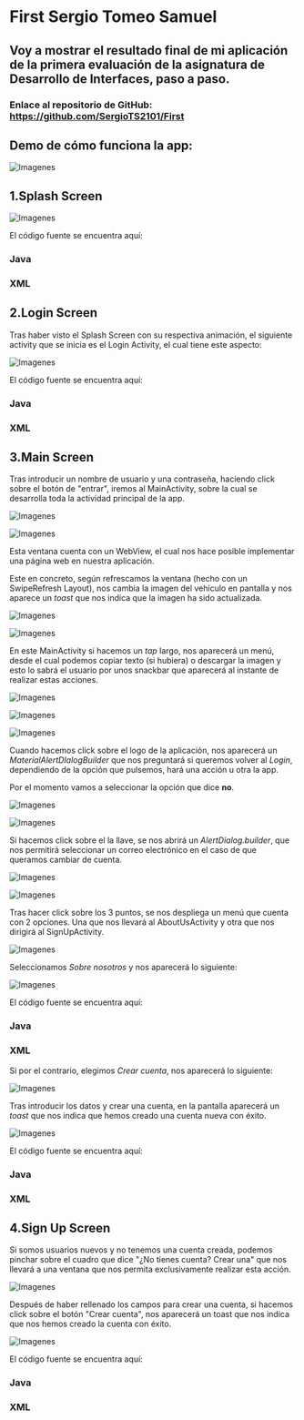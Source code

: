 # First Sergio Tomeo Samuel
## Voy a mostrar el resultado final de mi aplicación de la primera evaluación de la asignatura de Desarrollo de Interfaces, paso a paso.
### Enlace al repositorio de GitHub: https://github.com/SergioTS2101/First

## Demo de cómo funciona la app:

![Imagenes](https://github.com/SergioTS2101/First/blob/materialLogin/Imagenes/FirstGIF.gif)

## 1.Splash Screen 

![Imagenes](https://github.com/SergioTS2101/First/blob/materialLogin/Imagenes/First-Sergio.jpg)

El código fuente se encuentra aquí:
### Java
[](https://github.com/SergioTS2101/First/blob/materialLogin/app/src/main/java/com/sergio/first/SplashScreen.java)

### XML
[](https://github.com/SergioTS2101/First/blob/materialLogin/app/src/main/res/layout/activity_splash_screen.xml)

## 2.Login Screen

Tras haber visto el Splash Screen con su respectiva animación, el siguiente activity que se inicia es el Login Activity, el cual tiene este aspecto:

![Imagenes](https://github.com/SergioTS2101/First/blob/materialLogin/Imagenes/LoginScreen.png)

El código fuente se encuentra aquí:
### Java 
[](https://github.com/SergioTS2101/First/blob/materialLogin/app/src/main/java/com/sergio/first/LoginActivity.java)

### XML
[](https://github.com/SergioTS2101/First/blob/materialLogin/app/src/main/res/layout/activity_login.xml)

## 3.Main Screen
Tras introducir un nombre de usuario y una contraseña, haciendo click sobre el botón de "entrar", 
iremos al MainActivity, sobre la cual se desarrolla toda la actividad principal de la app.

![Imagenes](https://github.com/SergioTS2101/First/blob/materialLogin/Imagenes/MainEntrar.jpg)

![Imagenes](https://github.com/SergioTS2101/First/blob/materialLogin/Imagenes/Main1.png)

Esta ventana cuenta con un WebView, el cual nos hace posible implementar una página web en 
nuestra aplicación.

Este en concreto, según refrescamos la ventana (hecho con un SwipeRefresh Layout), 
nos cambia la imagen del vehículo en pantalla y nos aparece un *toast* que nos indica que la 
imagen ha sido actualizada.

![Imagenes](https://github.com/SergioTS2101/First/blob/materialLogin/Imagenes/Main12.png)

![Imagenes](https://github.com/SergioTS2101/First/blob/materialLogin/Imagenes/Main11.png)


En este MainActivity si hacemos un *tap* largo, nos aparecerá un menú, 
desde el cual podemos copiar texto (si hubiera) o descargar la imagen y esto lo sabrá el 
usuario por unos snackbar que aparecerá al instante de realizar estas acciones.

![Imagenes](https://github.com/SergioTS2101/First/blob/materialLogin/Imagenes/Main2.png)

![Imagenes](https://github.com/SergioTS2101/First/blob/materialLogin/Imagenes/Main3.png)

![Imagenes](https://github.com/SergioTS2101/First/blob/materialLogin/Imagenes/Main4.png)

Cuando hacemos click sobre el logo de la aplicación, nos aparecerá un 
*MaterialAlertDIalogBuilder* que nos preguntará si queremos volver al *Login*, 
dependiendo de la opción que pulsemos, hará una acción u otra la app.

Por el momento vamos a seleccionar la opción que dice __no__.

![Imagenes](https://github.com/SergioTS2101/First/blob/materialLogin/Imagenes/MainLogo.jpg)

![Imagenes](https://github.com/SergioTS2101/First/blob/materialLogin/Imagenes/Main5.png)

Si hacemos click sobre el la llave, se nos abrirá un *AlertDialog.builder*,
que nos permitirá seleccionar un correo electrónico en el caso de que queramos cambiar de cuenta.

![Imagenes](https://github.com/SergioTS2101/First/blob/materialLogin/Imagenes/MainCuenta.jpg)

![Imagenes](https://github.com/SergioTS2101/First/blob/materialLogin/Imagenes/Main6.png)

Tras hacer click sobre los 3 puntos, se nos despliega un menú que cuenta con 2 opciones. 
Una que nos llevará al AboutUsActivity y otra que nos dirigirá al SignUpActivity.

![Imagenes](https://github.com/SergioTS2101/First/blob/materialLogin/Imagenes/Main7.png)

Seleccionamos *Sobre nosotros* y nos aparecerá lo siguiente:

![Imagenes](https://github.com/SergioTS2101/First/blob/materialLogin/Imagenes/Main8.png)

El código fuente se encuentra aquí:
### Java
[](https://github.com/SergioTS2101/First/blob/materialLogin/app/src/main/java/com/sergio/first/AboutUsActivity.java)

### XML
[](https://github.com/SergioTS2101/First/blob/materialLogin/app/src/main/res/layout/sobre_nosotros.xml)

Si por el contrario, elegimos *Crear cuenta*, nos aparecerá lo siguiente:

![Imagenes](https://github.com/SergioTS2101/First/blob/materialLogin/Imagenes/Main9.png)

Tras introducir los datos y crear una cuenta, en la pantalla aparecerá un *toast* que nos 
indica que hemos creado una cuenta nueva con éxito.

![Imagenes](https://github.com/SergioTS2101/First/blob/materialLogin/Imagenes/Main10.png)

El código fuente se encuentra aquí:
### Java
[](https://github.com/SergioTS2101/First/blob/materialLogin/app/src/main/java/com/sergio/first/MainActivity.java)

### XML
[](https://github.com/SergioTS2101/First/blob/materialLogin/app/src/main/res/layout/activity_main.xml)


## 4.Sign Up Screen

Si somos usuarios nuevos y no tenemos una cuenta creada, podemos pinchar sobre el cuadro que 
dice "¿No tienes cuenta? Crear una" que nos llevará a una ventana que nos permita exclusivamente
realizar esta acción.

![Imagenes](https://github.com/SergioTS2101/First/blob/materialLogin/Imagenes/MainCrearCuenta.jpg)

Después de haber rellenado los campos para crear una cuenta, si hacemos click sobre el botón 
"Crear cuenta", nos aparecerá un toast que nos indica que nos hemos creado la cuenta con éxito.

![Imagenes](https://github.com/SergioTS2101/First/blob/materialLogin/Imagenes/SignUp1.png)

El código fuente se encuentra aquí:
### Java
[](https://github.com/SergioTS2101/First/blob/materialLogin/app/src/main/java/com/sergio/first/SignUpActivity.java)

### XML
[](https://github.com/SergioTS2101/First/blob/materialLogin/app/src/main/res/layout/activity_signup.xml)







